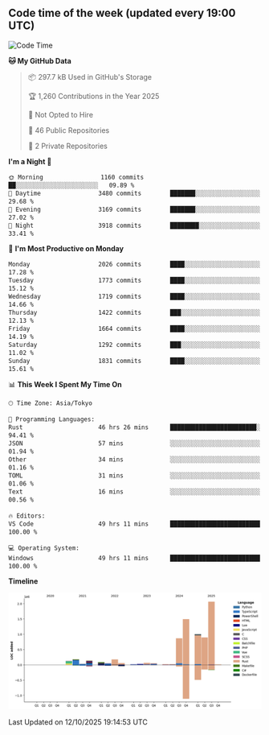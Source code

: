 ## Code time of the week (updated every 19:00 UTC)

<!--START_SECTION:waka-->
![Code Time](http://img.shields.io/badge/Code%20Time-5%2C515%20hrs%2044%20mins-blue)

**🐱 My GitHub Data** 

> 📦 297.7 kB Used in GitHub's Storage 
 > 
> 🏆 1,260 Contributions in the Year 2025
 > 
> 🚫 Not Opted to Hire
 > 
> 📜 46 Public Repositories 
 > 
> 🔑 2 Private Repositories 
 > 
**I'm a Night 🦉** 

```text
🌞 Morning                1160 commits        ██░░░░░░░░░░░░░░░░░░░░░░░   09.89 % 
🌆 Daytime                3480 commits        ███████░░░░░░░░░░░░░░░░░░   29.68 % 
🌃 Evening                3169 commits        ███████░░░░░░░░░░░░░░░░░░   27.02 % 
🌙 Night                  3918 commits        ████████░░░░░░░░░░░░░░░░░   33.41 % 
```
📅 **I'm Most Productive on Monday** 

```text
Monday                   2026 commits        ████░░░░░░░░░░░░░░░░░░░░░   17.28 % 
Tuesday                  1773 commits        ████░░░░░░░░░░░░░░░░░░░░░   15.12 % 
Wednesday                1719 commits        ████░░░░░░░░░░░░░░░░░░░░░   14.66 % 
Thursday                 1422 commits        ███░░░░░░░░░░░░░░░░░░░░░░   12.13 % 
Friday                   1664 commits        ████░░░░░░░░░░░░░░░░░░░░░   14.19 % 
Saturday                 1292 commits        ███░░░░░░░░░░░░░░░░░░░░░░   11.02 % 
Sunday                   1831 commits        ████░░░░░░░░░░░░░░░░░░░░░   15.61 % 
```


📊 **This Week I Spent My Time On** 

```text
🕑︎ Time Zone: Asia/Tokyo

💬 Programming Languages: 
Rust                     46 hrs 26 mins      ████████████████████████░   94.41 % 
JSON                     57 mins             ░░░░░░░░░░░░░░░░░░░░░░░░░   01.94 % 
Other                    34 mins             ░░░░░░░░░░░░░░░░░░░░░░░░░   01.16 % 
TOML                     31 mins             ░░░░░░░░░░░░░░░░░░░░░░░░░   01.06 % 
Text                     16 mins             ░░░░░░░░░░░░░░░░░░░░░░░░░   00.56 % 

🔥 Editors: 
VS Code                  49 hrs 11 mins      █████████████████████████   100.00 % 

💻 Operating System: 
Windows                  49 hrs 11 mins      █████████████████████████   100.00 % 
```

**Timeline**

![Lines of Code chart](https://raw.githubusercontent.com/SARDONYX-sard/SARDONYX-sard/main/assets/bar_graph.png)


 Last Updated on 12/10/2025 19:14:53 UTC
<!--END_SECTION:waka-->